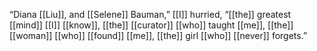 “Diana [[Liu]], and [[Selene]] Bauman,” [[I]] hurried, “[[the]] greatest [[mind]] [[I]] [[know]], [[the]] [[curator]] [[who]] taught [[me]], [[the]] [[woman]] [[who]] [[found]] [[me]], [[the]] girl [[who]] [[never]] forgets.”